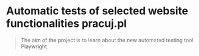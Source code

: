 # Automatic tests of selected website functionalities pracuj.pl
> The aim of the project is to learn about the new automated testing tool Playwright
